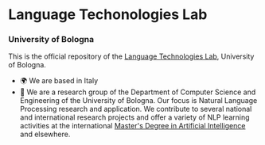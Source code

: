 # Language Techonologies Lab 
### University of Bologna 

This is the official repository of the [Language Technologies Lab](https://site.unibo.it/nlp/en), University of Bologna.

* 🌍 We are based in Italy
* 🔭 We are a research group of the Department of Computer Science and Engineering of the University of Bologna. Our focus is Natural Language Processing research and application. We contribute to several national and international research projects and offer a variety of NLP learning activities at the international [Master's Degree in Artificial Intelligence](https://corsi.unibo.it/2cycle/artificial-intelligence) and elsewhere.
